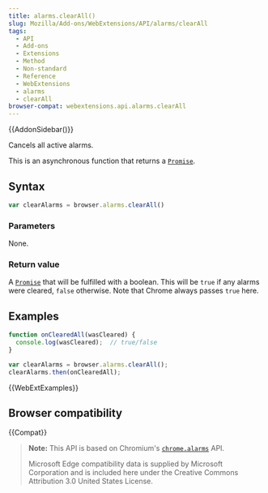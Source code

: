 ```yaml
---
title: alarms.clearAll()
slug: Mozilla/Add-ons/WebExtensions/API/alarms/clearAll
tags:
  - API
  - Add-ons
  - Extensions
  - Method
  - Non-standard
  - Reference
  - WebExtensions
  - alarms
  - clearAll
browser-compat: webextensions.api.alarms.clearAll
---
```

{{AddonSidebar()}}

Cancels all active alarms.

This is an asynchronous function that returns a [`Promise`](/en-US/docs/Web/JavaScript/Reference/Global_Objects/Promise).

## Syntax

```js
var clearAlarms = browser.alarms.clearAll()
```

### Parameters

None.

### Return value

A [`Promise`](/en-US/docs/Web/JavaScript/Reference/Global_Objects/Promise) that will be fulfilled with a boolean. This will be `true` if any alarms were cleared, `false` otherwise. Note that Chrome always passes `true` here.

## Examples

```js
function onClearedAll(wasCleared) {
  console.log(wasCleared);  // true/false
}

var clearAlarms = browser.alarms.clearAll();
clearAlarms.then(onClearedAll);
```

{{WebExtExamples}}

## Browser compatibility

{{Compat}}

> **Note:** This API is based on Chromium's [`chrome.alarms`](https://developer.chrome.com/extensions/alarms) API.
>
> Microsoft Edge compatibility data is supplied by Microsoft Corporation and is included here under the Creative Commons Attribution 3.0 United States License.
